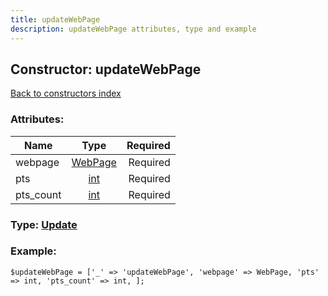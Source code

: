 ```yaml
---
title: updateWebPage
description: updateWebPage attributes, type and example
---
```

## Constructor: updateWebPage  
[Back to constructors index](index.md)



### Attributes:

| Name     |    Type       | Required |
|----------|:-------------:|---------:|
|webpage|[WebPage](../types/WebPage.md) | Required|
|pts|[int](../types/int.md) | Required|
|pts\_count|[int](../types/int.md) | Required|



### Type: [Update](../types/Update.md)


### Example:

```
$updateWebPage = ['_' => 'updateWebPage', 'webpage' => WebPage, 'pts' => int, 'pts_count' => int, ];
```